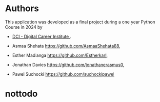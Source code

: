 # Authors

This application was developed as a final project during a one year Python Course in 2024 by 
- [DCI - Digital Career Institute ](https://digitalcareerinstitute.org/).



- Asmaa Shehata https://github.com/AsmaaShehata88,

- Esther Madianga    https://github.com/Estherkarl,

- Jonathan Davies    https://github.com/jonathanerasmus0,

- Pawel Suchocki  https://github.com/suchockipawel
# nottodo
